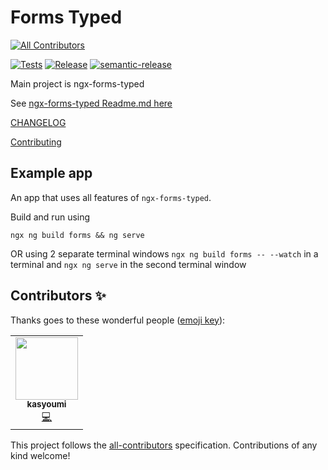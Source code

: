 # Forms Typed
<!-- ALL-CONTRIBUTORS-BADGE:START - Do not remove or modify this section -->
[![All Contributors](https://img.shields.io/badge/all_contributors-1-orange.svg?style=flat-square)](#contributors-)
<!-- ALL-CONTRIBUTORS-BADGE:END -->

[![Tests](https://github.com/gparlakov/forms-typed/actions/workflows/test-forms-typed.yml/badge.svg?branch=master)](https://github.com/gparlakov/forms-typed/actions/workflows/test-forms-typed.yml) [![Release](https://github.com/gparlakov/forms-typed/actions/workflows/release-forms-typed.yml/badge.svg?branch=master)](https://github.com/gparlakov/forms-typed/actions/workflows/release-forms-typed.yml) [![semantic-release](https://img.shields.io/badge/%20%20%F0%9F%93%A6%F0%9F%9A%80-semantic--release-e10079.svg)](https://github.com/semantic-release/semantic-release)

Main project is ngx-forms-typed

See [ngx-forms-typed Readme.md here](./projects/forms/README.md)

[CHANGELOG](./projects/forms/CHANGELOG.md)

[Contributing](./CONTRIBUTORS.md)
## Example app

An app that uses all features of `ngx-forms-typed`.

Build and run using

`ngx ng build forms && ng serve`

OR using 2 separate terminal windows
`ngx ng build forms -- --watch` in a terminal and `ngx ng serve` in the second terminal window

## Contributors ✨

Thanks goes to these wonderful people ([emoji key](https://allcontributors.org/docs/en/emoji-key)):

<!-- ALL-CONTRIBUTORS-LIST:START - Do not remove or modify this section -->
<!-- prettier-ignore-start -->
<!-- markdownlint-disable -->
<table>
  <tr>
    <td align="center"><a href="https://github.com/kasyoumi"><img src="https://avatars.githubusercontent.com/u/28525051?v=4?s=100" width="100px;" alt=""/><br /><sub><b>kasyoumi</b></sub></a><br /><a href="https://github.com/gparlakov/forms-typed/commits?author=kasyoumi" title="Code">💻</a></td>
  </tr>
</table>

<!-- markdownlint-restore -->
<!-- prettier-ignore-end -->

<!-- ALL-CONTRIBUTORS-LIST:END -->

This project follows the [all-contributors](https://github.com/all-contributors/all-contributors) specification. Contributions of any kind welcome!